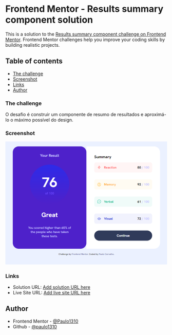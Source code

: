 # Frontend Mentor - Results summary component solution

This is a solution to the [Results summary component challenge on Frontend Mentor](https://www.frontendmentor.io/challenges/results-summary-component-CE_K6s0maV). Frontend Mentor challenges help you improve your coding skills by building realistic projects. 

## Table of contents

  - [The challenge](#the-challenge)
  - [Screenshot](#screenshot)
  - [Links](#links)
  - [Author](#author)

### The challenge

O desafio é construir um componente de resumo de resultados e aproximá-lo o máximo possível do design.

### Screenshot

![Resolução](image.png)

### Links

- Solution URL: [Add solution URL here](https://your-solution-url.com)
- Live Site URL: [Add live site URL here](https://your-live-site-url.com)

## Author

- Frontend Mentor - [@Paulo1310](https://www.frontendmentor.io/profile/paulo1310)
- Github - [@paulo1310](https://github.com/paulo1310)
